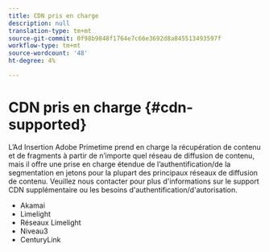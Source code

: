 ```yaml
---
title: CDN pris en charge
description: null
translation-type: tm+mt
source-git-commit: 0f98b9848f1764e7c66e3692d8a845513493597f
workflow-type: tm+mt
source-wordcount: '48'
ht-degree: 4%

---
```



# CDN pris en charge {#cdn-supported}

L’Ad Insertion Adobe Primetime prend en charge la récupération de contenu et de fragments à partir de n’importe quel réseau de diffusion de contenu, mais il offre une prise en charge étendue de l’authentification/de la segmentation en jetons pour la plupart des principaux réseaux de diffusion de contenu.  Veuillez nous contacter pour plus d&#39;informations sur le support CDN supplémentaire ou les besoins d&#39;authentification/d&#39;autorisation.

* Akamai
* Limelight
* Réseaux Limelight
* Niveau3
* CenturyLink
